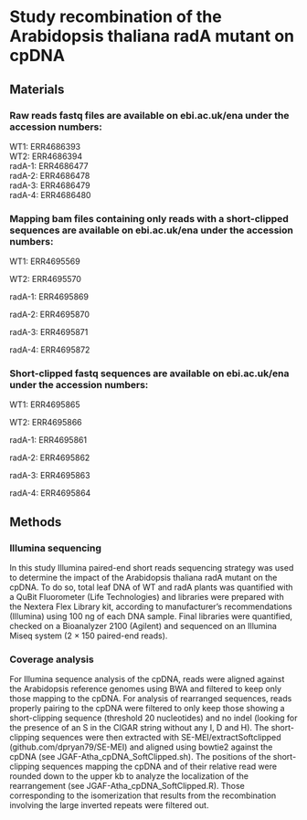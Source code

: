 # Study recombination of the Arabidopsis thaliana radA mutant on cpDNA

## Materials

### Raw reads fastq files are available on ebi.ac.uk/ena under the accession numbers:

WT1: ERR4686393  
WT2: ERR4686394  
radA-1: ERR4686477  
radA-2: ERR4686478  
radA-3: ERR4686479  
radA-4: ERR4686480  

### Mapping bam files containing only reads with a short-clipped sequences are available on ebi.ac.uk/ena under the accession numbers:

WT1: ERR4695569

WT2: ERR4695570

radA-1: ERR4695869

radA-2: ERR4695870

radA-3: ERR4695871

radA-4: ERR4695872

### Short-clipped fastq sequences are available on ebi.ac.uk/ena under the accession numbers:

WT1: ERR4695865

WT2: ERR4695866

radA-1: ERR4695861

radA-2: ERR4695862

radA-3: ERR4695863

radA-4: ERR4695864

## Methods

### Illumina sequencing

In this study Illumina paired-end short reads sequencing strategy was used to determine the impact of the Arabidopsis thaliana radA mutant on the cpDNA. To do so, total leaf DNA of WT and radA plants was quantified with a QuBit Fluorometer (Life Technologies) and libraries were prepared with the Nextera Flex Library kit, according to manufacturer’s recommendations (Illumina) using 100 ng of each DNA sample. Final libraries were quantified, checked on a Bioanalyzer 2100 (Agilent) and sequenced on an Illumina Miseq system (2 × 150 paired-end reads).

### Coverage analysis

For Illumina sequence analysis of the cpDNA, reads were aligned against the Arabidopsis reference genomes using BWA and filtered to keep only those mapping to the cpDNA. For analysis of rearranged sequences, reads properly pairing to the cpDNA were filtered to only keep those showing a short-clipping sequence (threshold 20 nucleotides) and no indel (looking for the presence of an S in the CIGAR string without any I, D and H). The short-clipping sequences were then extracted with SE-MEI/extractSoftclipped (github.com/dpryan79/SE-MEI) and aligned using bowtie2 against the cpDNA (see JGAF-Atha_cpDNA_SoftClipped.sh). The positions of the short-clipping sequences mapping the cpDNA and of their relative read were rounded down to the upper kb to analyze the localization of the rearrangement (see JGAF-Atha_cpDNA_SoftClipped.R). Those corresponding to the isomerization that results from the recombination involving the large inverted repeats were filtered out.
